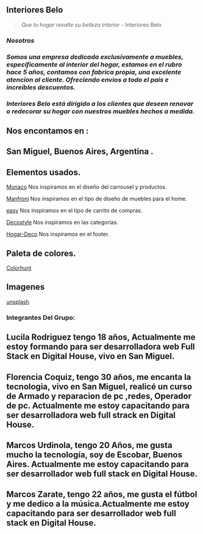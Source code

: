 

## **Interiores Belo**

> *Que tu hogar resalte su belleza interior* - Interiores Belo

### *Nosotros*


### *Somos una empresa dedicada exclusivamente a muebles, especificamente al interior del hogar, estamos en el rubro hace 5 años, contamos con fabrica propia, una excelente atencion al cliente. Ofreciendo envios a todo el pais e increibles descuentos.*
### *Interiores Belo está dirigido a los clientes que deseen renovar o redecorar su hogar con nuestros muebles hechos a medida.*

## Nos encontamos en :

## San Miguel, Buenos Aires, Argentina .




## Elementos usados.

[Monaco](https://www.monacodh.com.ar) 
Nos inspiramos en el diseño del carrousel y productos. 

[Manfroni](http://www.manfroni.net) 
 Nos inspiramos en el tipo de diseño de muebles para el home.

[easy](https://www.easy.com.ar/tienda/es/easyar/muebles-de-interior) 
 Nos inspiramos en el tipo de carrito de compras.

[Decostyle](https://decostyle.com.ar) 
 Nos inspiramos en las categorias.
 
 [Hogar-Deco](https://hogar-deco.com.ar)
 Nos inspiramos en el footer.



## Paleta de colores.
[Colorhunt](https://colorhunt.co/palette/64868e98b4a6d1e4d1f3fbf1)

## Imagenes
[unsplash](https://unsplash.com/s/photos/furniture)


### Integrantes Del Grupo: 

## Lucila Rodriguez tengo 18 años, Actualmente me estoy  formando para ser desarrolladora web Full Stack en Digital House, vivo en San Miguel.

## Florencia Coquiz, tengo 30 años, me encanta la tecnologia, vivo en San Miguel, realicé un curso de Armado y reparacion de pc ,redes, Operador de pc. Actualmente me estoy capacitando para ser desarrolladora web full strack en Digital House.

## Marcos Urdinola, tengo 20 Años, me gusta mucho la tecnología, soy de Escobar, Buenos Aires. Actualmente me estoy capacitando para ser desarrollador web full stack en Digital House. 

## Marcos Zarate, tengo 22 años, me gusta el fútbol y me dedico a la música.Actualmente me estoy capacitando para ser desarrollador web full stack en Digital House. 


